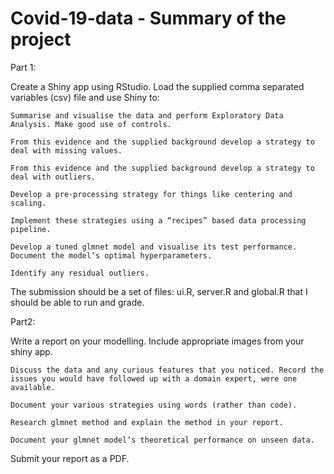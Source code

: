 # Covid-19-data - Summary of the project
Part 1:

Create a Shiny app using RStudio. Load the supplied comma separated variables (csv) file and use Shiny to:

    Summarise and visualise the data and perform Exploratory Data Analysis. Make good use of controls.

    From this evidence and the supplied background develop a strategy to deal with missing values.

    From this evidence and the supplied background develop a strategy to deal with outliers.

    Develop a pre-processing strategy for things like centering and scaling.

    Implement these strategies using a “recipes” based data processing pipeline.

    Develop a tuned glmnet model and visualise its test performance. Document the model’s optimal hyperparameters.

    Identify any residual outliers.

The submission should be a set of files: ui.R, server.R and global.R that I should be able to run and grade.


Part2:

Write a report on your modelling. Include appropriate images from your shiny app.

    Discuss the data and any curious features that you noticed. Record the issues you would have followed up with a domain expert, were one available.

    Document your various strategies using words (rather than code).

    Research glmnet method and explain the method in your report.

    Document your glmnet model’s theoretical performance on unseen data.

Submit your report as a PDF.
